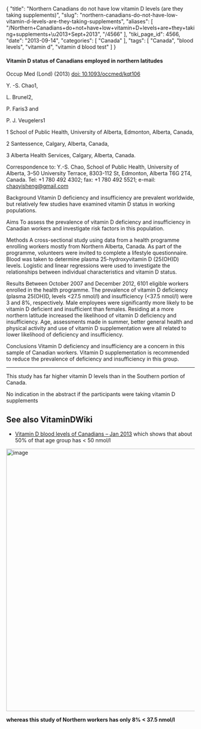 {
    "title": "Northern Canadians do not have low vitamin D levels (are they taking supplements)",
    "slug": "northern-canadians-do-not-have-low-vitamin-d-levels-are-they-taking-supplements",
    "aliases": [
        "/Northern+Canadians+do+not+have+low+vitamin+D+levels+are+they+taking+supplements+\u2013+Sept+2013",
        "/4566"
    ],
    "tiki_page_id": 4566,
    "date": "2013-09-14",
    "categories": [
        "Canada"
    ],
    "tags": [
        "Canada",
        "blood levels",
        "vitamin d",
        "vitamin d blood test"
    ]
}


#### Vitamin D status of Canadians employed in northern latitudes

Occup Med (Lond) (2013) [doi: 10.1093/occmed/kqt106](https://doi.org/10.1093/occmed/kqt106) 

Y. -S. Chao1,

L. Brunel2,

P. Faris3 and

P. J. Veugelers1

1 School of Public Health, University of Alberta, Edmonton, Alberta, Canada,

2 Santessence, Calgary, Alberta, Canada,

3 Alberta Health Services, Calgary, Alberta, Canada.

Correspondence to: Y.-S. Chao, School of Public Health, University of Alberta, 3–50 University Terrace, 8303-112 St, Edmonton, Alberta T6G 2T4, Canada. Tel: +1 780 492 4302; fax: +1 780 492 5521; e-mail: chaoyisheng@gmail.com

Background Vitamin D deficiency and insufficiency are prevalent worldwide, but relatively few studies have examined vitamin D status in working populations.

Aims To assess the prevalence of vitamin D deficiency and insufficiency in Canadian workers and investigate risk factors in this population.

Methods A cross-sectional study using data from a health programme enrolling workers mostly from Northern Alberta, Canada. As part of the programme, volunteers were invited to complete a lifestyle questionnaire. Blood was taken to determine plasma 25-hydroxyvitamin D (25(OH)D) levels. Logistic and linear regressions were used to investigate the relationships between individual characteristics and vitamin D status.

Results Between October 2007 and December 2012, 6101 eligible workers enrolled in the health programme. The prevalence of vitamin D deficiency (plasma 25(OH)D, levels <27.5 nmol/l) and insufficiency (<37.5 nmol/l) were 3 and 8%, respectively. Male employees were significantly more likely to be vitamin D deficient and insufficient than females. Residing at a more northern latitude increased the likelihood of vitamin D deficiency and insufficiency. Age, assessments made in summer, better general health and physical activity and use of vitamin D supplementation were all related to lower likelihood of deficiency and insufficiency.

Conclusions Vitamin D deficiency and insufficiency are a concern in this sample of Canadian workers. Vitamin D supplementation is recommended to reduce the prevalence of deficiency and insufficiency in this group.

---

This study has far higher vitamin D levels than in the Southern portion of Canada.

No indication in the abstract if the participants were taking vitamin D supplements

## See also VitaminDWiki

* [Vitamin D blood levels of Canadians – Jan 2013](/posts/vitamin-d-blood-levels-of-canadians) which shows that about 50% of that age group has < 50  nmol/l

<img src="https://d378j1rmrlek7x.cloudfront.net/attachments/jpeg/canadian-c1.jpg" alt="image" width="700">

 **whereas this study of Northern workers has only 8% < 37.5 nmol/l**